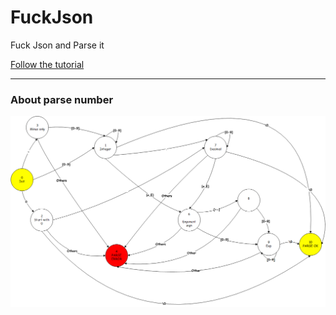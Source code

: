 # FuckJson
Fuck Json and Parse it

[Follow the tutorial](https://github.com/miloyip/json-tutorial)

---

### About parse number
![](https://raw.githubusercontent.com/Jameeeees/FuckJson/master/Parse-Number.png)